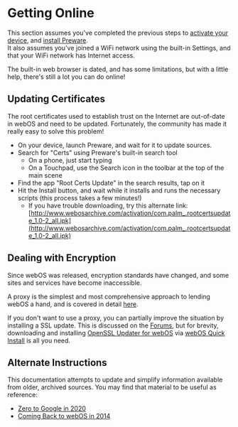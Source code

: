 # Getting Online

This section assumes you've completed the previous steps to [activate your device](activate.md), and [install Preware](appstores.md).<br>
It also assumes you've joined a WiFi network using the built-in Settings, and that your WiFi network has Internet access.

The built-in web browser is dated, and has some limitations, but with a little help, there's still a lot you can do online!

## Updating Certificates

The root certificates used to establish trust on the Internet are out-of-date in webOS and need to be updated. Fortunately, the community has made it really easy to solve this problem!

* On your device, launch Preware, and wait for it to update sources.
* Search for "Certs" using Preware's built-in search tool
    + On a phone, just start typing
    + On a Touchpad, use the Search icon in the toolbar at the top of the main scene
* Find the app "Root Certs Update" in the search results, tap on it
* Hit the Install button, and wait while it installs and runs the necessary scripts (this process takes a few minutes!)
    + If you have trouble downloading, try this alternate link:<br>
    [http://www.webosarchive.com/activation/com.palm_.rootcertsupdate_1.0-2_all.ipk](http://www.webosarchive.com/activation/com.palm_.rootcertsupdate_1.0-2_all.ipk)

## Dealing with Encryption

Since webOS was released, encryption standards have changed, and some sites and services have become inaccessible.

A proxy is the simplest and most comprehensive approach to lending webOS a hand, and is covered in detail [here](proxysetup.md).

If you don't want to use a proxy, you can partially improve the situation by installing a SSL update. This is discussed on the [Forums](https://forums.webosnation.com/palm-pre-2/332581-zero-google-2020-step-step.html), but for brevity, downloading and installing [OpenSSL Updater for webOS](http://preware.net/alpha/apps/armv7/org.webosinternals.openssl-updater_0.9.8-6_armv7.ipk) via [webOS Quick Install](appstores.md) is all you need.

## Alternate Instructions

This documentation attempts to update and simplify information available from older, archived sources. You may find that material to be useful as reference:

* [Zero to Google in 2020](https://forums.webosnation.com/palm-pre-2/332581-zero-google-2020-step-step.html)
* [Coming Back to webOS in 2014](https://pivotce.com/2014/10/21/guide-coming-back-to-webos-in-2014-part-1/)